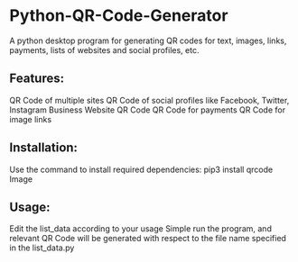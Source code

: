 # Python-QR-Code-Generator
A python desktop program for generating QR codes for text, images, links, payments, lists of websites and social profiles, etc.

## Features:
QR Code of multiple sites
QR Code of social profiles like Facebook, Twitter, Instagram
Business Website QR Code
QR Code for payments
QR Code for image links

## Installation:
Use the command to install required dependencies:
pip3 install qrcode Image

## Usage:
Edit the list_data according to your usage
Simple run the program, and relevant QR Code will be generated with respect to the file name specified in the list_data.py
